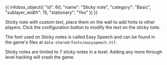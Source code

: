 {{ infobox_object({
	"id": 60,
	"name": "Sticky note",
	"category": "Basic",
	"sublayer_width": 15,
	"stationary": "Yes"
}) }}

Sticky note with custom text, place them on the wall to add hints to other players. Click the configuration button to modify the text on the sticky note.

The font used on Sticky notes is called Easy Speech and can be found in the game's files at `data-shared/fonts/easyspeech.ttf`.

Sticky notes are limited to 7 sticky notes in a level. Adding any more through level hacking will crash the game.